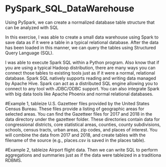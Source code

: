 # PySpark_SQL_DataWarehouse
Using PySpark, we can create a normalized database table structure that can be analyzed with SQL

In this exercise, I was able to create a small data warehouse using Spark to save data as if it were a table in a typical relational database. After the data has been loaded in this manner, we can query the tables using Structured Query Language (SQL).

I was able to execute Spark SQL within a Python program. Also know that if you are using a typical Hadoop distribution, there are many ways you can connect those tables to existing tools just as if it were a normal, relational database. Spark SQL natively supports reading and writing data managed by Apache Hive. Spark can act as a distributed SQL engine allowing you to connect to any tool with JDBC/ODBC support. You can also integrate Spark with big data tools like Apache Phoenix and normal relational databases.

#Example 1, tableize U.S. Gazetteer files provided by the United States Census Bureau. These files provide a listing of geographic areas for selected areas. You can find the Gazetteer files for 2017 and 2018 in the data directory under the gazetteer folder. These directories contain data for congressional districts, core statistical areas, counties, county subdivisions, schools, census tracts, urban areas, zip codes, and places of interest. You will combine the data from 2017 and 2018, and create tables with the filename of the source (e.g., places.csv is saved in the places table).

#Example 2, tableize Airport flight data.  Then we can write SQL to perform aggregations and summaries just as if the data were tableized in a traditiona RDBMS.
